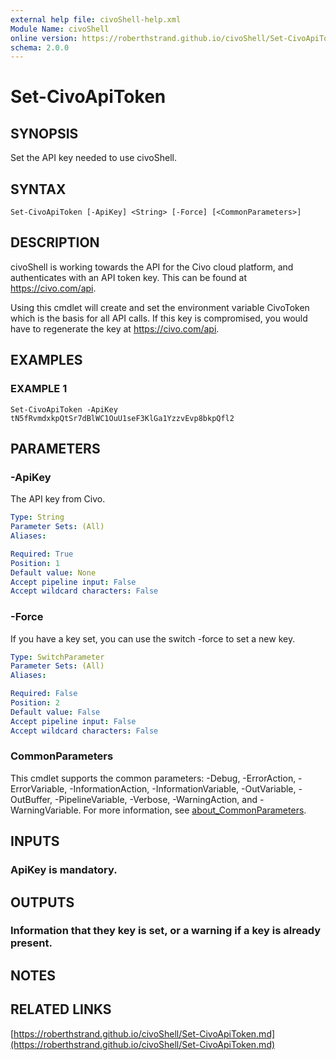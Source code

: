 ```yaml
---
external help file: civoShell-help.xml
Module Name: civoShell
online version: https://roberthstrand.github.io/civoShell/Set-CivoApiToken.md
schema: 2.0.0
---
```


# Set-CivoApiToken

## SYNOPSIS
Set the API key needed to use civoShell.

## SYNTAX

```
Set-CivoApiToken [-ApiKey] <String> [-Force] [<CommonParameters>]
```

## DESCRIPTION
civoShell is working towards the API for the Civo cloud platform, and authenticates with an API token key.
This can be found at https://civo.com/api.

Using this cmdlet will create and set the environment variable CivoToken which is the basis for all API calls.
If this key is compromised, you would have to regenerate the key at https://civo.com/api.

## EXAMPLES

### EXAMPLE 1
```
Set-CivoApiToken -ApiKey tN5fRvmdxkpQtSr7dBlWC1OuU1seF3KlGa1YzzvEvp8bkpQfl2
```

## PARAMETERS

### -ApiKey
The API key from Civo.

```yaml
Type: String
Parameter Sets: (All)
Aliases:

Required: True
Position: 1
Default value: None
Accept pipeline input: False
Accept wildcard characters: False
```

### -Force
If you have a key set, you can use the switch -force to set a new key.

```yaml
Type: SwitchParameter
Parameter Sets: (All)
Aliases:

Required: False
Position: 2
Default value: False
Accept pipeline input: False
Accept wildcard characters: False
```

### CommonParameters
This cmdlet supports the common parameters: -Debug, -ErrorAction, -ErrorVariable, -InformationAction, -InformationVariable, -OutVariable, -OutBuffer, -PipelineVariable, -Verbose, -WarningAction, and -WarningVariable. For more information, see [about_CommonParameters](http://go.microsoft.com/fwlink/?LinkID=113216).

## INPUTS

### ApiKey is mandatory.
## OUTPUTS

### Information that they key is set, or a warning if a key is already present.
## NOTES

## RELATED LINKS

[https://roberthstrand.github.io/civoShell/Set-CivoApiToken.md](https://roberthstrand.github.io/civoShell/Set-CivoApiToken.md)

